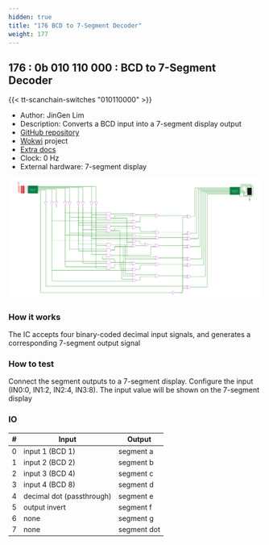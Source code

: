 ```yaml
---
hidden: true
title: "176 BCD to 7-Segment Decoder"
weight: 177
---
```


## 176 : 0b 010 110 000 : BCD to 7-Segment Decoder

{{< tt-scanchain-switches "010110000" >}}

* Author: JinGen Lim
* Description: Converts a BCD input into a 7-segment display output
* [GitHub repository](https://github.com/jglim/tt02-bcd-7seg)
* [Wokwi](https://wokwi.com/projects/349546262775726676) project
* [Extra docs](https://github.com/jglim/tt02-bcd-7seg/blob/main/README.md)
* Clock: 0 Hz
* External hardware: 7-segment display

![picture](images/ds.svg)

### How it works

The IC accepts four binary-coded decimal input signals, and generates a corresponding 7-segment output signal

### How to test

Connect the segment outputs to a 7-segment display. Configure the input (IN0:0, IN1:2, IN2:4, IN3:8). The input value will be shown on the 7-segment display

### IO

| # | Input        | Output       |
|---|--------------|--------------|
| 0 | input 1 (BCD 1)  | segment a |
| 1 | input 2 (BCD 2)  | segment b |
| 2 | input 3 (BCD 4)  | segment c |
| 3 | input 4 (BCD 8)  | segment d |
| 4 | decimal dot (passthrough)  | segment e |
| 5 | output invert  | segment f |
| 6 | none  | segment g |
| 7 | none  | segment dot |
